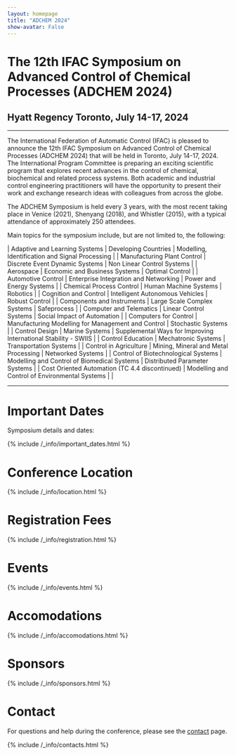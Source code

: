 ```yaml
---
layout: homepage
title: "ADCHEM 2024"
show-avatar: False
---
```


<div class="text-center">
<h1>
  The 12th IFAC Symposium on Advanced Control of Chemical Processes (ADCHEM 2024)
</h1>
<h2 class="text-dark">
  Hyatt Regency Toronto, July 14-17, 2024
</h2>
</div>

---

<!-- *__Note:__ AdCONIP 2022 will run in a hybrid mode with both face-to-face and online activities.* -->

<!-- <div class="text-center">
  <a class="btn btn-primary btn-lg" href="http://controls.papercept.net/registration/" role="button">Register Now</a>
  <a class="btn btn-warning btn-lg" href="{% link _pages/schedule.md %}" role="button">See Schedule</a>
</div> -->

The International Federation of Automatic Control (IFAC) is pleased to announce the 12th IFAC Symposium on Advanced Control of Chemical Processes (ADCHEM 2024) that will be held in Toronto, July 14-17, 2024. The International Program Committee is preparing an exciting scientific program that explores recent advances in the control of chemical, biochemical and related process systems. Both academic and industrial control engineering practitioners will have the opportunity to present their work and exchange research ideas with colleagues from across the globe.

The ADCHEM Symposium is held every 3 years, with the most recent taking place in Venice (2021), Shenyang (2018), and Whistler (2015), with a typical attendance of approximately 250 attendees.

Main topics for the symposium include, but are not limited to, the following:

| Adaptive and Learning Systems                  | Developing Countries                               | Modelling, Identification and Signal Processing                 |
| Manufacturing Plant Control                    | Discrete Event Dynamic Systems                     | Non Linear Control Systems                                      |
| Aerospace                                      | Economic and Business Systems                      | Optimal Control                                                 |
| Automotive Control                             | Enterprise Integration and Networking              | Power and Energy Systems                                        |
| Chemical Process Control                       | Human Machine Systems                              | Robotics                                                        |
| Cognition and Control                          | Intelligent Autonomous Vehicles                    | Robust Control                                                  |
| Components and Instruments                     | Large Scale Complex Systems                        | Safeprocess                                                     |
| Computer and Telematics                        | Linear Control Systems                             | Social Impact of Automation                                     |
| Computers for Control                          | Manufacturing Modelling for Management and Control | Stochastic Systems                                              |
| Control Design                                 | Marine Systems                                     | Supplemental Ways for Improving International Stability - SWIIS |
| Control Education                              | Mechatronic Systems                                | Transportation Systems                                          |
| Control in Agriculture                         | Mining, Mineral and Metal Processing               | Networked Systems                                               |
| Control of Biotechnological Systems            | Modelling and Control of Biomedical Systems        | Distributed Parameter Systems                                   |
| Cost Oriented Automation (TC 4.4 discontinued) | Modelling and Control of Environmental Systems     |                                                                 |

---

# Important Dates

Symposium details and dates:

{% include /_info/important_dates.html %}

# Conference Location

{% include /_info/location.html %}

# Registration Fees

{% include /_info/registration.html %}

# Events

{% include /_info/events.html %}

# Accomodations

{% include /_info/accomodations.html %}

# Sponsors

{% include /_info/sponsors.html %}

# Contact

For questions and help during the conference, please see the [contact](./contact) page.

{% include /_info/contacts.html %}
